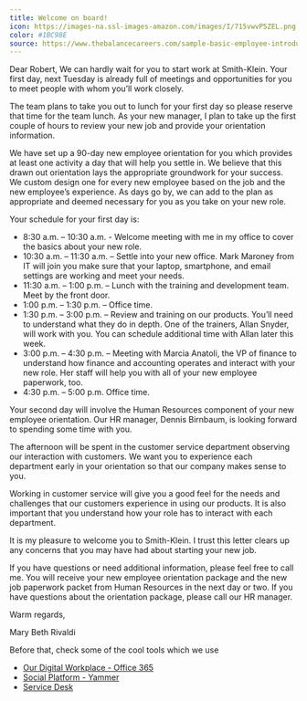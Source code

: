 ```yaml
---
title: Welcome on board!
icon: https://images-na.ssl-images-amazon.com/images/I/715vwvP5ZEL.png
color: #1BC98E
source: https://www.thebalancecareers.com/sample-basic-employee-introduction-1917951
---
```

Dear Robert,
We can hardly wait for you to start work at Smith-Klein. Your first day, next Tuesday is already full of meetings and opportunities for you to meet people with whom you’ll work closely.

The team plans to take you out to lunch for your first day so please reserve that time for the team lunch. As your new manager, I plan to take up the first couple of hours to review your new job and provide your orientation information.

We have set up a 90-day new employee orientation for you which provides at least one activity a day that will help you settle in. We believe that this drawn out orientation lays the appropriate groundwork for your success. We custom design one for every new employee based on the job and the new employee’s experience. As days go by, we can add to the plan as appropriate and deemed necessary for you as you take on your new role.

Your schedule for your first day is:

- 8:30 a.m. – 10:30 a.m. - Welcome meeting with me in my office to cover the basics about your new role.
- 10:30 a.m. – 11:30 a.m. – Settle into your new office. Mark Maroney from IT will join you make sure that your laptop, smartphone, and email settings are working and meet your needs.
- 11:30 a.m. – 1:00 p.m. – Lunch with the training and development team. Meet by the front door.
- 1:00 p.m. – 1:30 p.m. – Office time.
- 1:30 p.m. – 3:00 p.m. – Review and training on our products. You’ll need to understand what they do in depth. One of the trainers, Allan Snyder, will work with you. You can schedule additional time with Allan later this week.
- 3:00 p.m. – 4:30 p.m. – Meeting with Marcia Anatoli, the VP of finance to understand how finance and accounting operates and interact with your new role. Her staff will help you with all of your new employee paperwork, too.
- 4:30 p.m. – 5:00 p.m. Office time.

Your second day will involve the Human Resources component of your new employee orientation. Our HR manager, Dennis Birnbaum, is looking forward to spending some time with you.

The afternoon will be spent in the customer service department observing our interaction with customers. We want you to experience each department early in your orientation so that our company makes sense to you.

Working in customer service will give you a good feel for the needs and challenges that our customers experience in using our products. It is also important that you understand how your role has to interact with each department.

It is my pleasure to welcome you to Smith-Klein. I trust this letter clears up any concerns that you may have had about starting your new job.

If you have questions or need additional information, please feel free to call me. You will receive your new employee orientation package and the new job paperwork packet from Human Resources in the next day or two. If you have questions about the orientation package, please call our HR manager.

Warm regards,

Mary Beth Rivaldi



Before that, check some of the cool tools which we use
- [Our Digital Workplace - Office 365](https://preview.app.jumpto365.com/scenario/microsoft/microsoft365)
- [Social Platform - Yammer](https://preview.app.jumpto365.com/scenario/generic/yammer/taskarea)
- [Service Desk](https://preview.app.jumpto365.com/pages/docs/samples/servicedesk)
